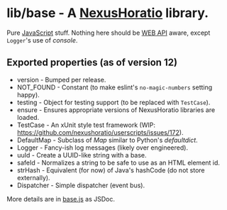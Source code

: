 # lib/base - A [NexusHoratio](https://github.com/nexushoratio/userscripts/blob/main/lib/README.md) library.

Pure [JavaScript](https://developer.mozilla.org/en-US/docs/Web/JavaScript) stuff.  Nothing here should be [WEB API](https://developer.mozilla.org/en-US/docs/Web/API) aware, except `Logger`'s use of *console*.

## Exported properties (as of version 12)
* version - Bumped per release.
* NOT_FOUND - Constant (to make eslint's `no-magic-numbers` setting happy).
* testing - Object for testing support (to be replaced with `TestCase`).
* ensure - Ensures appropriate versions of NexusHoratio libraries are loaded.
* TestCase - An xUnit style test framework (WIP: https://github.com/nexushoratio/userscripts/issues/172).
* DefaultMap - Subclass of *Map* similar to Python's *defaultdict*.
* Logger - Fancy-ish log messages (likely over engineered).
* uuId - Create a UUID-like string with a base.
* safeId - Normalizes a string to be safe to use as an HTML element id.
* strHash - Equivalent (for now) of Java's hashCode (do not store externally).
* Dispatcher - Simple dispatcher (event bus).

More details are in [base.js](base.js) as JSDoc.
